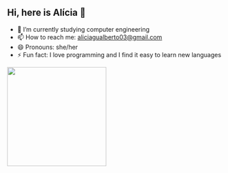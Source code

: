 ## Hi, here is Alícia 👋

- 🔭 I’m currently studying computer engineering
- 📫 How to reach me: aliciagualberto03@gmail.com
- 😄 Pronouns: she/her
- ⚡ Fun fact: I love programming and I find it easy to learn new languages

<div>
  <a href="https://github.com/aliciamariagl">
    <img height="230em" src="https://github-readme-stats.vercel.app/api/top-langs/?username=aliciamariagl&layout=compact&langs_count=16&theme=dark"/>
</div>
